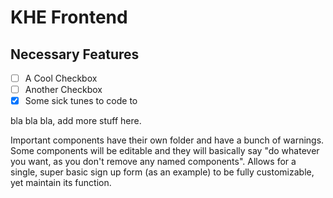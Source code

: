 # KHE Frontend

## Necessary Features

- [ ] A Cool Checkbox
- [ ] Another Checkbox
- [X] Some sick tunes to code to

bla bla bla, add more stuff here.

Important components have their own folder and have a bunch of warnings. Some components will be editable and they will basically say "do whatever you want, as you don't remove any named components". Allows for a single, super basic sign up form (as an example) to be fully customizable, yet maintain its function.
